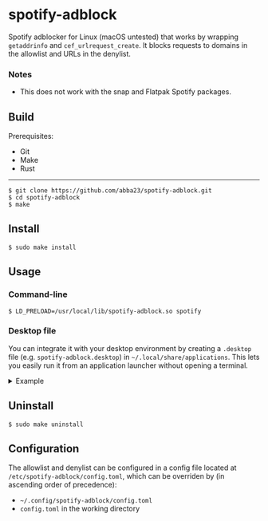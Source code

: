 # spotify-adblock
Spotify adblocker for Linux (macOS untested) that works by wrapping `getaddrinfo` and `cef_urlrequest_create`. It blocks requests to domains in the allowlist and URLs in the denylist.

### Notes
* This does not work with the snap and Flatpak Spotify packages.

## Build
Prerequisites:
* Git
* Make
* Rust


---

    $ git clone https://github.com/abba23/spotify-adblock.git
    $ cd spotify-adblock
    $ make

## Install
    $ sudo make install

## Usage

### Command-line
    $ LD_PRELOAD=/usr/local/lib/spotify-adblock.so spotify

### Desktop file
You can integrate it with your desktop environment by creating a `.desktop` file (e.g. `spotify-adblock.desktop`) in `~/.local/share/applications`. This lets you easily run it from an application launcher without opening a terminal.

<details> 
  <summary>Example</summary>
  <p>

```
[Desktop Entry]
Type=Application
Name=Spotify (adblock)
GenericName=Music Player
Icon=spotify-client
TryExec=spotify
Exec=env LD_PRELOAD=/usr/local/lib/spotify-adblock.so spotify %U
Terminal=false
MimeType=x-scheme-handler/spotify;
Categories=Audio;Music;Player;AudioVideo;
StartupWMClass=spotify
```
  </p>
</details>

## Uninstall
    $ sudo make uninstall


## Configuration
The allowlist and denylist can be configured in a config file located at `/etc/spotify-adblock/config.toml`, which can be overriden by (in ascending order of precedence):
* `~/.config/spotify-adblock/config.toml`
* `config.toml` in the working directory
